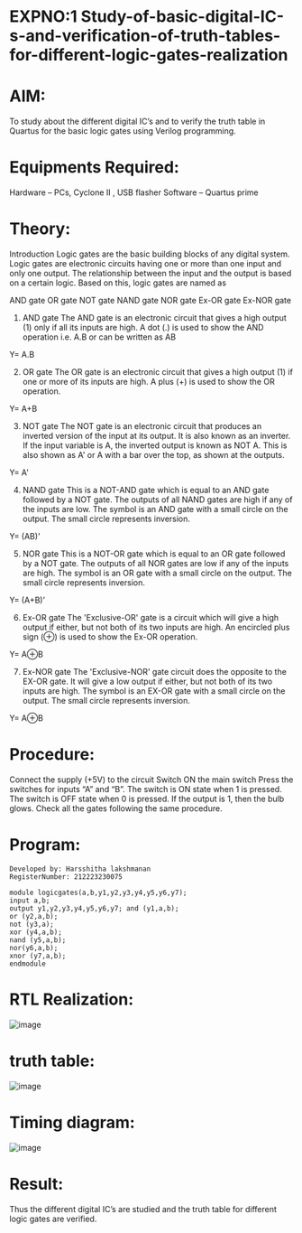 
# EXPNO:1 Study-of-basic-digital-IC-s-and-verification-of-truth-tables-for-different-logic-gates-realization
# AIM:
To study about the different digital IC’s and to verify the truth table in Quartus for the basic logic gates using Verilog programming.

# Equipments Required:

Hardware – PCs, Cyclone II , USB flasher
Software – Quartus prime
# Theory:
Introduction
Logic gates are the basic building blocks of any digital system. Logic gates are electronic circuits having one or more than one input and only one output. The relationship between the input and the output is based on a certain logic. Based on this, logic gates are named as

AND gate
OR gate
NOT gate
NAND gate
NOR gate
Ex-OR gate
Ex-NOR gate
1) AND gate
The AND gate is an electronic circuit that gives a high output (1) only if all its inputs are high. A dot (.) is used to show the AND operation i.e. A.B or can be written as AB

Y= A.B

2) OR gate
The OR gate is an electronic circuit that gives a high output (1) if one or more of its inputs are high. A plus (+) is used to show the OR operation.

Y= A+B

3) NOT gate
The NOT gate is an electronic circuit that produces an inverted version of the input at its output. It is also known as an inverter. If the input variable is A, the inverted output is known as NOT A. This is also shown as A' or A with a bar over the top, as shown at the outputs.

Y= A'

4) NAND gate
This is a NOT-AND gate which is equal to an AND gate followed by a NOT gate. The outputs of all NAND gates are high if any of the inputs are low. The symbol is an AND gate with a small circle on the output. The small circle represents inversion.

Y= (AB)’

5) NOR gate
This is a NOT-OR gate which is equal to an OR gate followed by a NOT gate. The outputs of all NOR gates are low if any of the inputs are high. The symbol is an OR gate with a small circle on the output. The small circle represents inversion.

Y= (A+B)’

6) Ex-OR gate
The 'Exclusive-OR' gate is a circuit which will give a high output if either, but not both of its two inputs are high. An encircled plus sign (⊕) is used to show the Ex-OR operation.

Y= A⊕B

7) Ex-NOR gate
The 'Exclusive-NOR' gate circuit does the opposite to the EX-OR gate. It will give a low output if either, but not both of its two inputs are high. The symbol is an EX-OR gate with a small circle on the output. The small circle represents inversion.

Y= A⊕B

# Procedure:
Connect the supply (+5V) to the circuit
Switch ON the main switch
Press the switches for inputs “A” and “B”. The switch is ON state when 1 is pressed. The switch is OFF state when 0 is pressed.
If the output is 1, then the bulb glows.
Check all the gates following the same procedure.
# Program:
```
Developed by: Harsshitha lakshmanan
RegisterNumber: 212223230075

module logicgates(a,b,y1,y2,y3,y4,y5,y6,y7);
input a,b;
output y1,y2,y3,y4,y5,y6,y7; and (y1,a,b);
or (y2,a,b);
not (y3,a);
xor (y4,a,b);
nand (y5,a,b);
nor(y6,a,b);
xnor (y7,a,b);
endmodule
```

# RTL Realization:
![image](https://github.com/harshulaxman/Study-of-basic-digital-IC-s-and-verification-of-truth-tables-for-different-logic-gates-realization-/assets/145686689/5b8ab969-51da-46ae-8160-87a93769bbef)

# truth table:
![image](https://github.com/harshulaxman/Study-of-basic-digital-IC-s-and-verification-of-truth-tables-for-different-logic-gates-realization-/assets/145686689/9a0659ba-d073-492f-a57a-7e7087c33e6e)

# Timing diagram:
![image](https://github.com/harshulaxman/Study-of-basic-digital-IC-s-and-verification-of-truth-tables-for-different-logic-gates-realization-/assets/145686689/556d6232-075f-4b1f-95d5-46cfc7d47342)


# Result:
Thus the different digital IC’s are studied and the truth table for different logic gates are verified.
